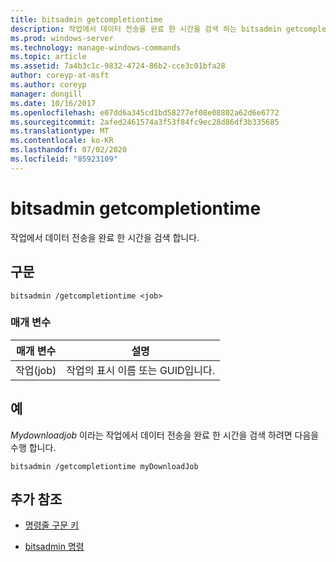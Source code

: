 ```yaml
---
title: bitsadmin getcompletiontime
description: 작업에서 데이터 전송을 완료 한 시간을 검색 하는 bitsadmin getcompletiontime 명령에 대 한 참조 문서입니다.
ms.prod: windows-server
ms.technology: manage-windows-commands
ms.topic: article
ms.assetid: 7a4b3c1c-9832-4724-86b2-cce3c01bfa28
author: coreyp-at-msft
ms.author: coreyp
manager: dongill
ms.date: 10/16/2017
ms.openlocfilehash: e07dd6a345cd1bd58277ef08e08802a62d6e6772
ms.sourcegitcommit: 2afed2461574a3f53f84fc9ec28d86df3b335685
ms.translationtype: MT
ms.contentlocale: ko-KR
ms.lasthandoff: 07/02/2020
ms.locfileid: "85923109"
---
```

# <a name="bitsadmin-getcompletiontime"></a>bitsadmin getcompletiontime

작업에서 데이터 전송을 완료 한 시간을 검색 합니다.

## <a name="syntax"></a>구문

```
bitsadmin /getcompletiontime <job>
```

### <a name="parameters"></a>매개 변수

| 매개 변수 | 설명 |
| -------------- | -------------- |
| 작업(job) | 작업의 표시 이름 또는 GUID입니다. |

## <a name="examples"></a>예

*Mydownloadjob* 이라는 작업에서 데이터 전송을 완료 한 시간을 검색 하려면 다음을 수행 합니다.

```
bitsadmin /getcompletiontime myDownloadJob
```

## <a name="additional-references"></a>추가 참조

- [명령줄 구문 키](command-line-syntax-key.md)

- [bitsadmin 명령](bitsadmin.md)
